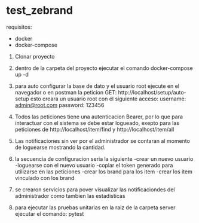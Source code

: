# test_zebrand

requisitos:

- docker
- docker-compose

1. Clonar proyecto
2. dentro de la carpeta del proyecto ejecutar el comando docker-compose up -d
3. para auto configurar la base de dato y el usuario root ejecute en el navegador o en postman la peticion GET: http://localhost/setup/auto-setup
    esto creara un usuario root con el siguiente acceso: username: admin@root.com password: 123456
4. Todos las peticiones tiene una autenticacion Bearer, por lo que para interactuar con el sistema se debe estar logueado, exepto para las peticiones de http://localhost/item/find y http://localhost/item/all
5. Las notificaciones sin ver por el administrador se contaran al momento de loguearse mostrando la cantidad.
6. la secuencia de configuracion seria la siguiente
  -crear un nuevo usuario
  -loguearse con el nuevo usuario
  -copiar el token generado para utilizarse en las peticiones
  -crear los brand para los item
  -crear los item vinculado con los brand
  
  
 7. se crearon servicios para pover visualizar las notificaciondes del administrador como tambien las estadisticas

 8. para ejecutar las pruebas unitarias en la raiz de la carpeta server ejecutar el comando: pytest